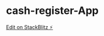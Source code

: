 # cash-register-App

[Edit on StackBlitz ⚡️](https://stackblitz.com/edit/building-websites-with-html-css-and-javascript-ge-auke5c)